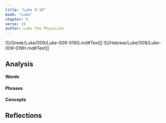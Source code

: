 ```yaml
---
title: "Luke 9:19"
book: "Luke"
chapter: 9
verse: 19
author: Luke the Physician
---
```

![[/Greek/Luke/009/Luke-009-019G.md#Text]]
![[/Hebrew/Luke/009/Luke-009-019H.md#Text]]

## Analysis

#### Words

#### Phrases

#### Concepts

## Reflections
